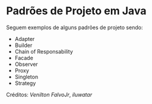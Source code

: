 # Padrões de Projeto em Java
Seguem exemplos de alguns padrões de projeto sendo:
* Adapter
* Builder
* Chain of Responsability
* Facade
* Observer
* Proxy
* Singleton
* Strategy

Créditos: *Venilton FalvoJr*, *iluwatar*

